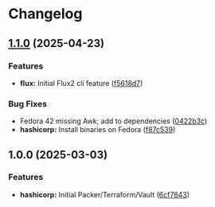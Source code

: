# Changelog

## [1.1.0](https://github.com/memes/devcontainers-features/compare/hashicorp-v1.0.0...hashicorp-v1.1.0) (2025-04-23)


### Features

* **flux:** Initial Flux2 cli feature ([f5618d7](https://github.com/memes/devcontainers-features/commit/f5618d738e5d21d24d23bd33f1f5f547ed4811c4))


### Bug Fixes

* Fedora 42 missing Awk; add to dependencies ([0422b3c](https://github.com/memes/devcontainers-features/commit/0422b3c96c1235193be9571afb01395eba6f544c))
* **hashicorp:** Install binaries on Fedora ([f87c539](https://github.com/memes/devcontainers-features/commit/f87c53910b1c37c700203b76b8fa06ad7177781d))

## 1.0.0 (2025-03-03)


### Features

* **hashicorp:** Initial Packer/Terraform/Vault ([6cf7843](https://github.com/memes/devcontainers-features/commit/6cf7843cdf294410f8cd83e2902ff83329db6218))
